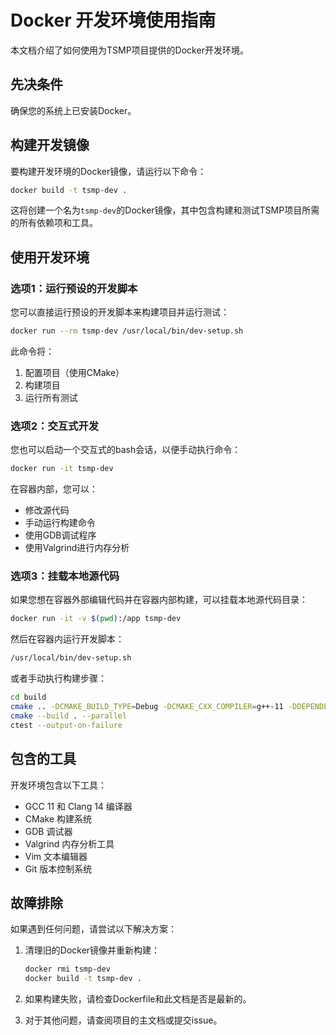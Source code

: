 # Docker 开发环境使用指南

本文档介绍了如何使用为TSMP项目提供的Docker开发环境。

## 先决条件

确保您的系统上已安装Docker。

## 构建开发镜像

要构建开发环境的Docker镜像，请运行以下命令：

```bash
docker build -t tsmp-dev .
```

这将创建一个名为`tsmp-dev`的Docker镜像，其中包含构建和测试TSMP项目所需的所有依赖项和工具。

## 使用开发环境

### 选项1：运行预设的开发脚本

您可以直接运行预设的开发脚本来构建项目并运行测试：

```bash
docker run --rm tsmp-dev /usr/local/bin/dev-setup.sh
```

此命令将：
1. 配置项目（使用CMake）
2. 构建项目
3. 运行所有测试

### 选项2：交互式开发

您也可以启动一个交互式的bash会话，以便手动执行命令：

```bash
docker run -it tsmp-dev
```

在容器内部，您可以：
- 修改源代码
- 手动运行构建命令
- 使用GDB调试程序
- 使用Valgrind进行内存分析

### 选项3：挂载本地源代码

如果您想在容器外部编辑代码并在容器内部构建，可以挂载本地源代码目录：

```bash
docker run -it -v $(pwd):/app tsmp-dev
```

然后在容器内运行开发脚本：

```bash
/usr/local/bin/dev-setup.sh
```

或者手动执行构建步骤：

```bash
cd build
cmake .. -DCMAKE_BUILD_TYPE=Debug -DCMAKE_CXX_COMPILER=g++-11 -DDEPENDENCY_LOADING=FetchContent
cmake --build . --parallel
ctest --output-on-failure
```

## 包含的工具

开发环境包含以下工具：
- GCC 11 和 Clang 14 编译器
- CMake 构建系统
- GDB 调试器
- Valgrind 内存分析工具
- Vim 文本编辑器
- Git 版本控制系统

## 故障排除

如果遇到任何问题，请尝试以下解决方案：

1. 清理旧的Docker镜像并重新构建：
   ```bash
   docker rmi tsmp-dev
   docker build -t tsmp-dev .
   ```

2. 如果构建失败，请检查Dockerfile和此文档是否是最新的。

3. 对于其他问题，请查阅项目的主文档或提交issue。